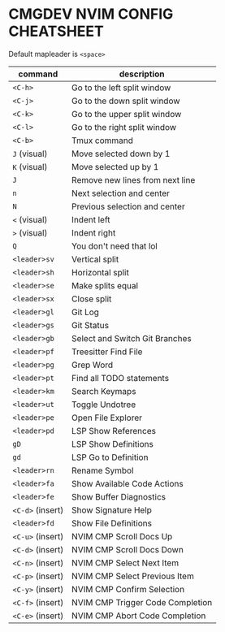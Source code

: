 # CMGDEV NVIM CONFIG CHEATSHEET

Default mapleader is `<space>`

| command         | description                            |
|-----------------|----------------------------------------|
| `<C-h>`         | Go to the left split window            |
| `<C-j>`         | Go to the down split window            |
| `<C-k>`         | Go to the upper split window           |
| `<C-l>`         | Go to the right split window           |
| `<C-b>`         | Tmux command                           |
| `J` (visual)    | Move selected down by 1                |
| `K` (visual)    | Move selected up by 1                  |
| `J`             | Remove new lines from next line        |
| `n`             | Next selection and center              |
| `N`             | Previous selection and center          |
| `<` (visual)    | Indent left                            |
| `>` (visual)    | Indent right                           |
| `Q`             | You don't need that lol                |
| `<leader>sv`    | Vertical split                         |
| `<leader>sh`    | Horizontal split                       |
| `<leader>se`    | Make splits equal                      |
| `<leader>sx`    | Close split                            |
| `<leader>gl`    | Git Log                                |
| `<leader>gs`    | Git Status                             |
| `<leader>gb`    | Select and Switch Git Branches         |
| `<leader>pf`    | Treesitter Find File                   |
| `<leader>pg`    | Grep Word                              |
| `<leader>pt`    | Find all TODO statements               |
| `<leader>km`    | Search Keymaps                         |
| `<leader>ut`    | Toggle Undotree                        |
| `<leader>pe`    | Open File Explorer                     |
| `<leader>pd`    | LSP Show References                    |
| `gD`            | LSP Show Definitions                   |
| `gd`            | LSP Go to Definition                   |
| `<leader>rn`    | Rename Symbol                          |
| `<leader>fa`    | Show Available Code Actions            |
| `<leader>fe`    | Show Buffer Diagnostics                |
| `<C-d>` (insert)| Show Signature Help                    |
| `<leader>fd`    | Show File Definitions                  |
| `<C-u>` (insert)| NVIM CMP Scroll Docs Up                |
| `<C-d>` (insert)| NVIM CMP Scroll Docs Down              |
| `<C-n>` (insert)| NVIM CMP Select Next Item              |
| `<C-p>` (insert)| NVIM CMP Select Previous Item          |
| `<C-y>` (insert)| NVIM CMP Confirm Selection             |
| `<C-f>` (insert)| NVIM CMP Trigger Code Completion       |
| `<C-e>` (insert)| NVIM CMP Abort Code Completion         |
